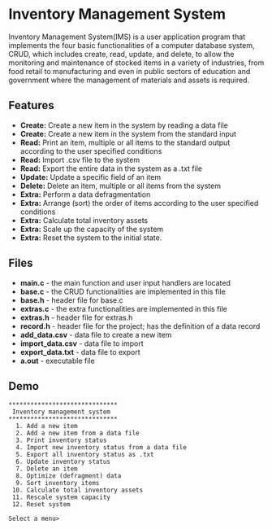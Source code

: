 # Inventory Management System

Inventory Management System(IMS) is a user application program that implements the four basic functionalities of a computer database system, CRUD, which includes create, read, update, and delete, to allow the monitoring and maintenance of stocked items in a variety of industries, from food retail to manufacturing and even in public sectors of education and government where the management of materials and assets is required.

## Features
* **Create:** Create a new item in the system by reading a data file
* **Create:** Create a new item in the system from the standard input
* **Read:** Print an item, multiple or all items to the standard output according to the user specified conditions
* **Read:** Import .csv file to the system
* **Read:** Export the entire data in the system as a .txt file
* **Update:** Update a specific field of an item
* **Delete:** Delete an item, multiple or all items from the system
* **Extra:** Perform a data defragmentation
* **Extra:** Arrange (sort) the order of items according to the user specified conditions
* **Extra:** Calculate total inventory assets
* **Extra:** Scale up the capacity of the system
* **Extra:** Reset the system to the initial state.

## Files
* **main.c** - the main function and user input handlers are located
* **base.c** - the CRUD functionalities are implemented in this file
* **base.h** - header file for base.c
* **extras.c** - the extra functionalities are implemented in this file
* **extras.h** - header file for extras.h
* **record.h** - header file for the project; has the definition of a data record
* **add_data.csv** - data file to create a new item
* **import_data.csv** - data file to import
* **export_data.txt** - data file to export
* **a.out** - executable file

## Demo

```
******************************
 Inventory management system
******************************
  1. Add a new item
  2. Add a new item from a data file
  3. Print inventory status
  4. Import new inventory status from a data file
  5. Export all inventory status as .txt
  6. Update inventory status
  7. Delete an item
  8. Optimize (defragment) data
  9. Sort inventory items
 10. Calculate total inventory assets
 11. Rescale system capacity
 12. Reset system

Select a menu> 
```
